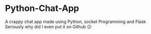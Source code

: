 # Python-Chat-App
A crappy chat app made using Python, socket Programming and Flask 
Seriously why did I even put it on Github 😕
